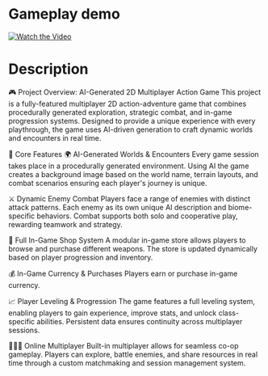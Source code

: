 # Gameplay demo

[![Watch the Video](https://img.youtube.com/vi/KlmLpVDpVlo/0.jpg)](https://youtu.be/KlmLpVDpVlo)


# Description

🎮 Project Overview: AI-Generated 2D Multiplayer Action Game
This project is a fully-featured multiplayer 2D action-adventure game that combines procedurally generated exploration, strategic combat, and in-game progression systems. Designed to provide a unique experience with every playthrough, the game uses AI-driven generation to craft dynamic worlds and encounters in real time.

🔧 Core Features
🌍 AI-Generated Worlds & Encounters
Every game session takes place in a procedurally generated environment. Using AI the game creates a background image based on the world name, terrain layouts, and combat scenarios ensuring each player's journey is unique.

⚔️ Dynamic Enemy Combat
Players face a range of enemies with distinct attack patterns. Each enemy as its own unique AI description and biome-specific behaviors. Combat supports both solo and cooperative play, rewarding teamwork and strategy.

🛒 Full In-Game Shop System
A modular in-game store allows players to browse and purchase different weapons. The store is updated dynamically based on player progression and inventory.

💰 In-Game Currency & Purchases
Players earn or purchase in-game currency. 

📈 Player Leveling & Progression
The game features a full leveling system, enabling players to gain experience, improve stats, and unlock class-specific abilities. Persistent data ensures continuity across multiplayer sessions.

🧑‍🤝‍🧑 Online Multiplayer
Built-in multiplayer allows for seamless co-op gameplay. Players can explore, battle enemies, and share resources in real time through a custom matchmaking and session management system.

